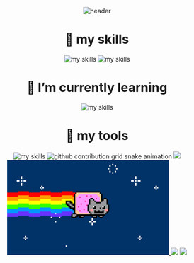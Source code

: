 
<div align="center">

  ![header](https://capsule-render.vercel.app/api?type=waving&color=auto&height=300&section=header&text=jiho_seo&fontSize=70)


  <h1>🌱 my skills</h1>
  <img alt="my skills" src="https://skillicons.dev/icons?theme=light&perline=8&i=py,django,sqlite" /width="300px">
  <img alt="my skills" src="https://skillicons.dev/icons?theme=light&perline=8&i=html,css,bootstrap" /width="300px">
  <h1>🌱 I’m currently learning</h1>
  <img alt="my skills" src="https://skillicons.dev/icons?theme=light&perline=8&i=java,spring,mysql" /width="300px">
  <h1>🌱 my tools</h1>
  <img alt="my skills" src="https://skillicons.dev/icons?theme=light&perline=8&i=vscode,github,gitlab,git" /width="400px">


  <picture>
    <source media="(prefers-color-scheme: dark)" srcset="https://raw.githubusercontent.com/NEU-chaldea/NEU-chaldea/output/github-contribution-grid-snake-dark.svg">
    <source media="(prefers-color-scheme: light)" srcset="https://raw.githubusercontent.com/NEU-chaldea/NEU-chaldea/output/github-contribution-grid-snake.svg">
    <img alt="github contribution grid snake animation" src="https://raw.githubusercontent.com/NEU-chaldea/NEU-chaldea/output/github-contribution-grid-snake.svg">
  </picture>


  <img height="215" src="http://mazassumnida.wtf/api/generate_badge?boj=cjsrhd882"/>
  <a href="https://timkayhou.com/">
    <img height="215" src="https://raw.githubusercontent.com/timkayhou/my-pictures/main/gif/Cat-Nyan-Gif.gif"/>
  </a>
  <img height="162" src="https://github-readme-stats.vercel.app/api?username=NEU-chaldea&show_icons=true&theme=noctis_minimus"/>
  <img height="162" src="https://github-readme-stats.vercel.app/api/top-langs/?username=NEU-chaldea&layout=compact&theme=tokyonight" />
</div>
  
    
